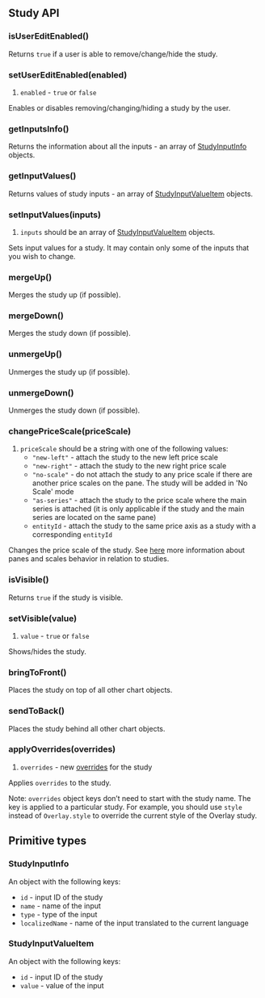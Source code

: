 ## Study API

### isUserEditEnabled()

Returns `true` if a user is able to remove/change/hide the study.

### setUserEditEnabled(enabled)

1. `enabled` - `true` or `false`

Enables or disables removing/changing/hiding a study by the user.

### getInputsInfo()

Returns the information about all the inputs - an array of [StudyInputInfo](https://github.com/Abolfazl2647/Charts/blob/main/Study-Api.md#studyinputinfo) objects.

### getInputValues()

Returns values of study inputs - an array of [StudyInputValueItem](https://github.com/Abolfazl2647/Charts/blob/main/Study-Api.md#studyinputvalueitem) objects.

### setInputValues(inputs)

1. `inputs` should be an array of [StudyInputValueItem](https://github.com/Abolfazl2647/Charts/blob/main/Study-Api.md#studyinputvalueitem) objects.

Sets input values for a study. It may contain only some of the inputs that you wish to change.

### mergeUp()

Merges the study up (if possible).

### mergeDown()

Merges the study down (if possible).

### unmergeUp()

Unmerges the study up (if possible).

### unmergeDown()

Unmerges the study down (if possible).

### changePriceScale(priceScale)

1. `priceScale` should be a string with one of the following values:
   - `"new-left"` - attach the study to the new left price scale
   - `"new-right"` - attach the study to the new right price scale
   - `"no-scale"` - do not attach the study to any price scale if there are another price scales on the pane. The study will be added in 'No Scale' mode
   - `"as-series"` - attach the study to the price scale where the main series is attached (it is only applicable if the study and the main series are located on the same pane)
   - `entityId` - attach the study to the same price axis as a study with a corresponding `entityId`

Changes the price scale of the study. See [here](https://github.com/Abolfazl2647/Charts/blob/main/Panes-And-Scales-Behavior.md) more information about panes and scales behavior in relation to studies.

### isVisible()

Returns `true` if the study is visible.

### setVisible(value)

1. `value` - `true` or `false`

Shows/hides the study.

### bringToFront()

Places the study on top of all other chart objects.

### sendToBack()

Places the study behind all other chart objects.

### applyOverrides(overrides)

1. `overrides` - new [overrides](https://github.com/Abolfazl2647/Charts/blob/main/Studies-Overrides.md) for the study

Applies `overrides` to the study.

Note: `overrides` object keys don’t need to start with the study name. The key is applied to a particular study.
For example, you should use `style` instead of `Overlay.style` to override the current style of the Overlay study.

## Primitive types

### StudyInputInfo

An object with the following keys:

- `id` - input ID of the study
- `name` - name of the input
- `type` - type of the input
- `localizedName` - name of the input translated to the current language

### StudyInputValueItem

An object with the following keys:

- `id` - input ID of the study
- `value` - value of the input
